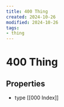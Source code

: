 ```yaml
---
title: 400 Thing
created: 2024-10-26
modified: 2024-10-26
tags: 
- thing
---
```

# 400 Thing
## Properties
- type [[000 Index]]